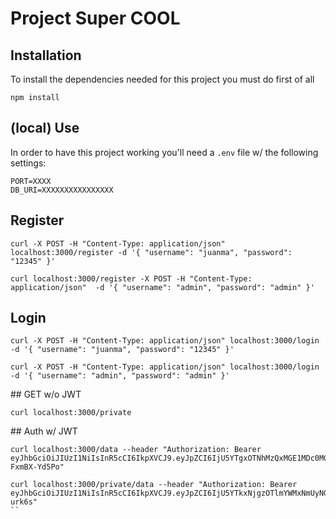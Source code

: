 # Project Super COOL

## Installation

To install the dependencies needed for this project you must do first of all

```
npm install
```


## (local) Use

In order to have this project working you'll need a `.env` file w/ the following settings:

```
PORT=XXXX
DB_URI=XXXXXXXXXXXXXXXX
```

## Register

```
curl -X POST -H "Content-Type: application/json" localhost:3000/register -d '{ "username": "juanma", "password": "12345" }'

curl localhost:3000/register -X POST -H "Content-Type: application/json"  -d '{ "username": "admin", "password": "admin" }'
```

## Login

```
curl -X POST -H "Content-Type: application/json" localhost:3000/login -d '{ "username": "juanma", "password": "12345" }'

curl -X POST -H "Content-Type: application/json" localhost:3000/login -d '{ "username": "admin", "password": "admin" }'
```

## GET w/o JWT

```
curl localhost:3000/private
```

## Auth w/ JWT

```
curl localhost:3000/data --header "Authorization: Bearer eyJhbGciOiJIUzI1NiIsInR5cCI6IkpXVCJ9.eyJpZCI6IjU5YTgxOTNhMzQxMGE1MDc0MGM2YTBmNyIsInVzZXJuYW1lIjoianVhbm1hIiwiaWF0IjoxNTA0MTkxNTQwfQ.LCqJpJmj75kDXq5U__hEYmmOJxTkxan-FxmBX-Yd5Po"

curl localhost:3000/private/data --header "Authorization: Bearer eyJhbGciOiJIUzI1NiIsInR5cCI6IkpXVCJ9.eyJpZCI6IjU5YTkxNjgzOTlmYWMxNmUyNGU0ZjQzNyIsInVzZXJuYW1lIjoiYWRtaW4iLCJpYXQiOjE1MDQyNTUyNTV9.UJK7DYPbpNoniHD9TdvRlkvUd5wJ0vercUnJ5-urk6s"
``
